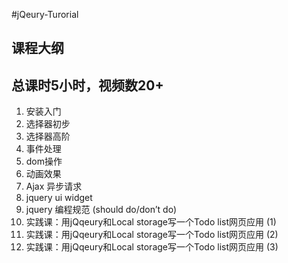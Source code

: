 #jQeury-Turorial
## 课程大纲
## 总课时5小时，视频数20+

1. 安装入门
2. 选择器初步
3. 选择器高阶
4. 事件处理
5. dom操作
6. 动画效果
7. Ajax 异步请求
8. jquery ui widget
9. jquery 编程规范 (should do/don’t do)
10. 实践课：用jQqeury和Local storage写一个Todo list网页应用 (1)
11. 实践课：用jQqeury和Local storage写一个Todo list网页应用 (2)
12. 实践课：用jQqeury和Local storage写一个Todo list网页应用 (3)
